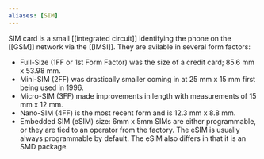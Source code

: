 ```yaml
---
aliases: [SIM]
---
```

SIM card is a small [[integrated circuit]] identifying the phone on the [[GSM]] network via the [[IMSI]]. They are avilable in several form factors:
-   Full-Size (1FF or 1st Form Factor) was the size of a credit card; 85.6 mm x 53.98 mm.
-   Mini-SIM (2FF) was drastically smaller coming in at 25 mm x 15 mm first being used in 1996.
-   Micro-SIM (3FF) made improvements in length with measurements of 15 mm x 12 mm.
-   Nano-SIM (4FF) is the most recent form  and is 12.3 mm x 8.8 mm.
-   Embedded SIM (eSIM) size: 6mm x 5mm
SIMs are either programmable, or they are tied to an operator from the factory. The eSIM is usually always programmable by default. The eSIM also differs in that it is an SMD package.
